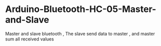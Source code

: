 Arduino-Bluetooth-HC-05-Master-and-Slave
========================================

Master and slave bluetooth , The slave send data to master , and master sum all received values
